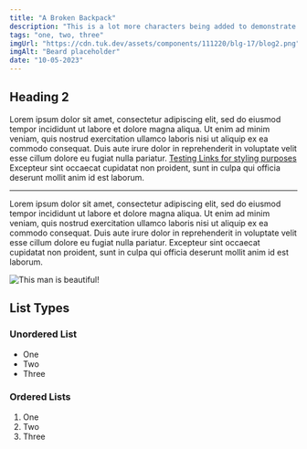 ```yaml
---
title: "A Broken Backpack"
description: "This is a lot more characters being added to demonstrate that excess gets cut and replaced with an ellipsis to preserve the layout. Lorem Ipsum is simply dummy text of the printing and typesetting industry. It has survived not only five centuries."
tags: "one, two, three"
imgUrl: "https://cdn.tuk.dev/assets/components/111220/blg-17/blog2.png"
imgAlt: "Beard placeholder"
date: "10-05-2023"
---
```


## Heading 2

Lorem ipsum dolor sit amet, consectetur adipiscing elit, sed do eiusmod tempor incididunt ut labore et dolore magna aliqua. Ut enim ad minim veniam, quis nostrud exercitation ullamco laboris nisi ut aliquip ex ea commodo consequat. Duis aute irure dolor in reprehenderit in voluptate velit esse cillum dolore eu fugiat nulla pariatur. [Testing Links for styling purposes](https://github.com/neeshsamsi/shan-blog) Excepteur sint occaecat cupidatat non proident, sunt in culpa qui officia deserunt mollit anim id est laborum.

---

Lorem ipsum dolor sit amet, consectetur adipiscing elit, sed do eiusmod tempor incididunt ut labore et dolore magna aliqua. Ut enim ad minim veniam, quis nostrud exercitation ullamco laboris nisi ut aliquip ex ea commodo consequat. Duis aute irure dolor in reprehenderit in voluptate velit esse cillum dolore eu fugiat nulla pariatur. Excepteur sint occaecat cupidatat non proident, sunt in culpa qui officia deserunt mollit anim id est laborum.

![This man is beautiful!](https:placebeard.it/1000x1000)

## List Types

### Unordered List

- One
- Two
- Three

### Ordered Lists

1. One
2. Two
3. Three
